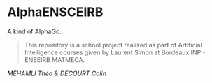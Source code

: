# AlphaENSCEIRB

A kind of AlphaGo...

> This repository is a school project realized as part of Artificial Intelligence courses given by Laurent Simon at Bordeaux INP - ENSEIRB MATMECA.
 
 *MEHAMLI Théo & DECOURT Colin* 
